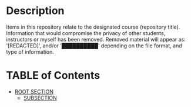 # Description
Items in this repository relate to the designated course (repository title). Information that would compromise the privacy of other students, instructors or myself has been removed. Removed material will appear as: '[REDACTED]', and/or '██████████' depending on the file format, and type of information.

# TABLE of Contents
* <a href="#">ROOT SECTION</a>
  * <a href="#">SUBSECTION</a>
